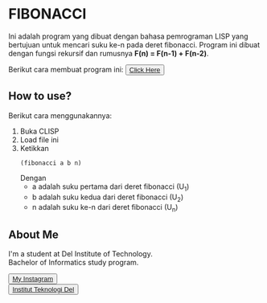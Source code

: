 # FIBONACCI

Ini adalah program yang dibuat dengan bahasa pemrograman LISP yang bertujuan untuk mencari suku ke-n pada deret fibonacci. Program ini dibuat dengan fungsi rekursif dan rumusnya **F(n) = F(n-1) + F(n-2)**.

Berikut cara membuat program ini: <button><a href="https://youtu.be/fDz3NlLrdgw">Click Here</a></button>

## How to use?

Berikut cara menggunakannya:
1. Buka CLISP
2. Load file ini
3. Ketikkan
   ```
   (fibonacci a b n)
   ```
   Dengan
   - a adalah suku pertama dari deret fibonacci (U<sub>1</sub>)
   - b adalah suku kedua dari deret fibonacci (U<sub>2</sub>)
   - n adalah suku ke-n dari deret fibonacci (U<sub>n</sub>)

## <b>About Me</b>

I'm a student at Del Institute of Technology. <br>
Bachelor of Informatics study program. <br>


<button><a href="https://www.instagram.com/gabrielhtg77/">My Instagram</a></button>
<br>
<button><a href="https://www.del.ac.id/">Institut Teknologi Del</a></button>